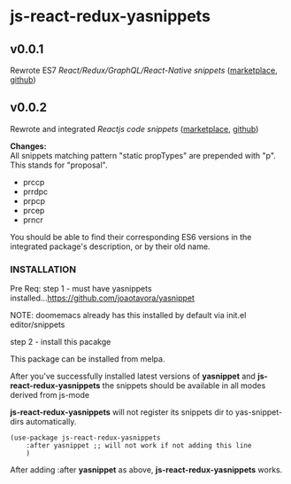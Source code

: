 # js-react-redux-yasnippets

## v0.0.1
Rewrote ES7 *React/Redux/GraphQL/React-Native snippets*
  ([marketplace](https://marketplace.visualstudio.com/items?itemName=dsznajder.es7-react-js-snippets),
  [github](https://github.com/dsznajder/vscode-es7-javascript-react-snippets))

## v0.0.2
Rewrote and integrated *Reactjs code snippets*
  ([marketplace](https://marketplace.visualstudio.com/items?itemName=xabikos.ReactSnippets),
  [github](https://github.com/xabikos/vscode-react))

**Changes:**  
All snippets matching pattern "static propTypes" are prepended with "p". This
stands for "proposal".
- prccp
- prrdpc
- prpcp
- prcep
- prncr

You should be able to find their corresponding ES6 versions in the integrated
package's description, or by their old name.

### INSTALLATION

Pre Req:
step 1 - must have yasnippets installed...https://github.com/joaotavora/yasnippet

NOTE: doomemacs already has this installed by default via init.el editor/snippets

step 2 - install this pacakge

This package can be installed from melpa.

After you've successfully installed latest versions of **yasnippet** and **js-react-redux-yasnippets** the snippets should be available in all modes derived from js-mode

**js-react-redux-yasnippets** will not register its snippets dir to yas-snippet-dirs automatically.

```
(use-package js-react-redux-yasnippets
    :after yasnippet ;; will not work if not adding this line
    )
```
After adding :after **yasnippet** as above, **js-react-redux-yasnippets** works.
